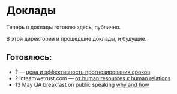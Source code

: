 # Доклады

Теперь я доклады готовлю здесь, публично.

В этой директории и прошедшие доклады, и будущие.

## Готовлюсь:

- ? — [цена и эффективность прогнозирования сроков](estimation_and_tracking.md)
- ? inteamwetrust.com — [от human resources к human relations](HR.md)
- 13 May QA breakfast on public speaking [why and how](public_speaking.md)

